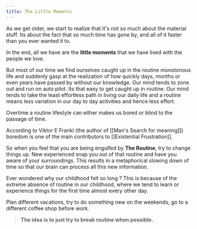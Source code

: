 ```yaml
---
title: The Little Moments
---
```


As we get older, we start to realize that it's not so much  about the material stuff. Its about the fact that so much time has gone by, and all of it faster than you ever wanted it to.

In the end, all we have are the **little moments** that we have lived with the people we love.

But most of our time we find ourselves caught up in the routine monotonous life and suddenly gasp at the realization of how quickly days, months or even years have passed by without our knowledge. Our mind tends to zone out and run on auto pilot. Its that easy to get caught up in routine. Our mind tends to take the least effortless path in living our daily life and a routine means less variation in our day to day activities and hence less effort.

Overtime a routine lifestyle can either makes us bored or blind to the passage of time.

According to Viktor E Frankl (the author of [[Man's Search for meaning]]) boredom is one of the main contributors to [[Existential Frustration]].

So when you feel that you are being engulfed by **The Routine**, try to change things up. New experienced snap you out of that routine and have you aware of your surroundings. This results in a metaphorical slowing down of time so that our brain can process all this new information.

Ever wondered why our childhood felt so long ? This is because of the extreme absence of routine in our childhood, where we tend to learn or experience things for the first time almost every other day.

Plan different vacations, try to do something new on the weekends, go to a different coffee shop before work.

 > **The idea is to just try to break routine when possible.**